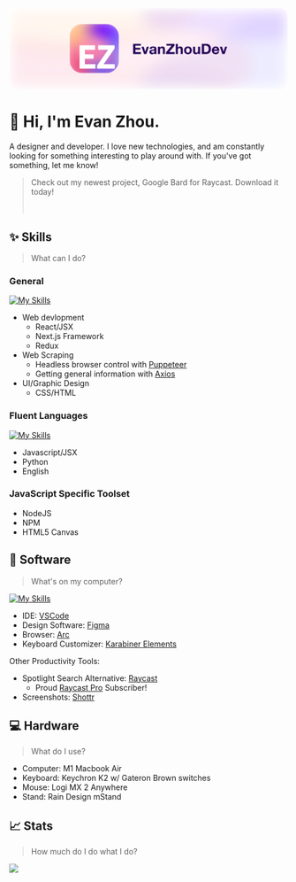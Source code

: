 <picture>
  <source media="(prefers-color-scheme: dark)" srcset="./ezDevBannerDark.svg">
  <source media="(prefers-color-scheme: light)" srcset="./ezDevBannerLight.svg">
  <img alt="EvanZhouDev Banner" src="./ezDevBannerLight.svg">
</picture>

# 👋 Hi, I'm Evan Zhou.
A designer and developer. I love new technologies, and am constantly looking for something interesting to play around with. If you've got something, let me know!

> Check out my newest project, Google Bard for Raycast. Download it today!
> 
> <a title="Install raycast-bard-ai Raycast Extension" href="https://www.raycast.com/EvanZhouDev/raycast-bard-ai"><img src="https://www.raycast.com/EvanZhouDev/raycast-bard-ai/install_button@2x.png" height="64" alt="" style="height: 64px;"></a>

## ✨ Skills

> What can I do?

### General

[![My Skills](https://skillicons.dev/icons?i=react,next,redux,css,html)](https://skillicons.dev)

- Web devlopment
  - React/JSX
  - Next.js Framework
  - Redux
- Web Scraping
  - Headless browser control with [Puppeteer](https://pptr.dev/)
  - Getting general information with [Axios](https://axios-http.com/)
- UI/Graphic Design
  - CSS/HTML

### Fluent Languages

[![My Skills](https://skillicons.dev/icons?i=js,react,python)](https://skillicons.dev)

- Javascript/JSX
- Python
- English

### JavaScript Specific Toolset

- NodeJS
- NPM
- HTML5 Canvas

## 👾 Software
> What's on my computer?

[![My Skills](https://skillicons.dev/icons?i=figma,vscode)](https://skillicons.dev)

- IDE: [VSCode](https://code.visualstudio.com/)
- Design Software: [Figma](https://figma.com)
- Browser: [Arc](https://arc.net/)
- Keyboard Customizer: [Karabiner Elements](https://karabiner-elements.pqrs.org/)

Other Productivity Tools:

- Spotlight Search Alternative: [Raycast](https://www.raycast.com/)
    - Proud [Raycast Pro](https://www.raycast.com/pro) Subscriber!
- Screenshots: [Shottr](https://shottr.cc/)

## 💻 Hardware

> What do I use?

- Computer: M1 Macbook Air
- Keyboard: Keychron K2 w/ Gateron Brown switches
- Mouse: Logi MX 2 Anywhere
- Stand: Rain Design mStand

## 📈 Stats
> How much do I do what I do?

![](http://github-profile-summary-cards.vercel.app/api/cards/profile-details?username=EvanZhouDev&theme=github)
